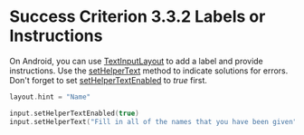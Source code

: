 # Success Criterion 3.3.2 Labels or Instructions

On Android, you can use [TextInputLayout](https://developer.android.com/reference/com/google/android/material/textfield/TextInputLayout) to add a label and provide instructions. Use the [setHelperText](https://developer.android.com/reference/com/google/android/material/textfield/TextInputLayout#setHelperText(java.lang.CharSequence)) method to indicate solutions for errors. Don't forget to set [setHelperTextEnabled](https://developer.android.com/reference/com/google/android/material/textfield/TextInputLayout#setHelperTextEnabled(boolean)) to _true_ first.

```kotlin
layout.hint = "Name"

input.setHelperTextEnabled(true)
input.setHelperText("Fill in all of the names that you have been given")
```
